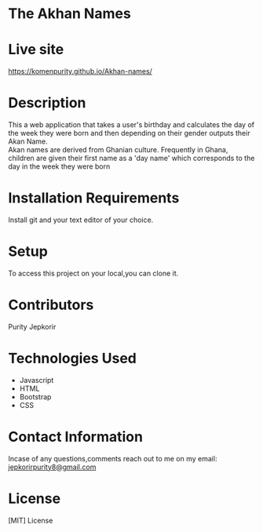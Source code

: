 
# The Akhan Names

# Live site
 https://komenpurity.github.io/Akhan-names/

# Description
This a web application that takes a user's birthday and calculates the day of the week they were born and then depending on their gender outputs their Akan Name.</br> Akan names are derived from Ghanian culture. Frequently in Ghana, children are given their first name as a 'day name' which corresponds to the day in the week they were born

# Installation Requirements
Install git and your text editor of your choice.

# Setup
To access this project on your local,you can clone it.

# Contributors
Purity Jepkorir

# Technologies Used
* Javascript
* HTML
* Bootstrap
* CSS

# Contact Information
Incase of any questions,comments reach out to me on my email: jepkorirpurity8@gmail.com

# License
 [MIT] License
